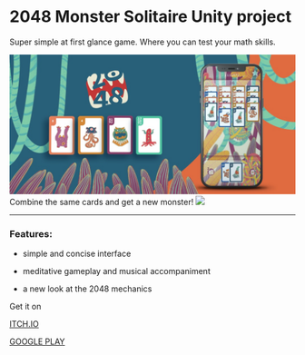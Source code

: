 # 2048 Monster Solitaire  Unity project

Super simple at first glance game. Where you can test your math skills.

<img src = "https://github.com/makarGames/makarGames/blob/6fc9c40800546999ff123f6810684e56332cb15b/images/banner.jpg">
Combine the same cards and get a new monster!
<img src = "./Media/gameplay.gif">

-------------------------

### Features:

- simple and concise interface

- meditative gameplay and musical accompaniment

- a new look at the 2048 mechanics

Get it on 
  
[ITCH.IO](https://makargames.itch.io/2048-monster-solitaire)

[GOOGLE PLAY](https://play.google.com/store/apps/details?id=com.makar.dva)
